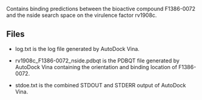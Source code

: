 Contains binding predictions between the bioactive compound F1386-0072 and the nside search space on the virulence factor rv1908c.

## Files

- log.txt is the log file generated by AutoDock Vina.

- rv1908c_F1386-0072_nside.pdbqt is the PDBQT file generated by AutoDock Vina containing the orientation and binding location of F1386-0072.

- stdoe.txt is the combined STDOUT and STDERR output of AutoDock Vina.

